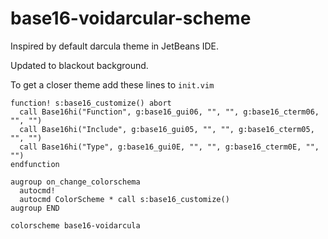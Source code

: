 # base16-voidarcular-scheme

Inspired by default darcula theme in JetBeans IDE.

Updated to blackout background.

To get a closer theme add these lines to `init.vim`

```init.vim
function! s:base16_customize() abort
  call Base16hi("Function", g:base16_gui06, "", "", g:base16_cterm06, "", "")
  call Base16hi("Include", g:base16_gui05, "", "", g:base16_cterm05, "", "")
  call Base16hi("Type", g:base16_gui0E, "", "", g:base16_cterm0E, "", "")
endfunction

augroup on_change_colorschema
  autocmd!
  autocmd ColorScheme * call s:base16_customize()
augroup END

colorscheme base16-voidarcula
```

